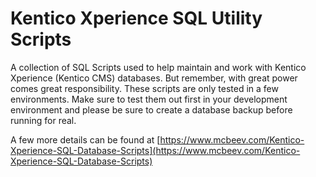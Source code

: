# Kentico Xperience SQL Utility Scripts

A collection of SQL Scripts used to help maintain and work with Kentico Xperience (Kentico CMS) databases. But remember, with great power comes great responsibility. These scripts are only tested in a few environments. Make sure to test them out first in your development environment and please be sure to create a database backup before running for real.

A few more details can be found at [https://www.mcbeev.com/Kentico-Xperience-SQL-Database-Scripts](https://www.mcbeev.com/Kentico-Xperience-SQL-Database-Scripts)
